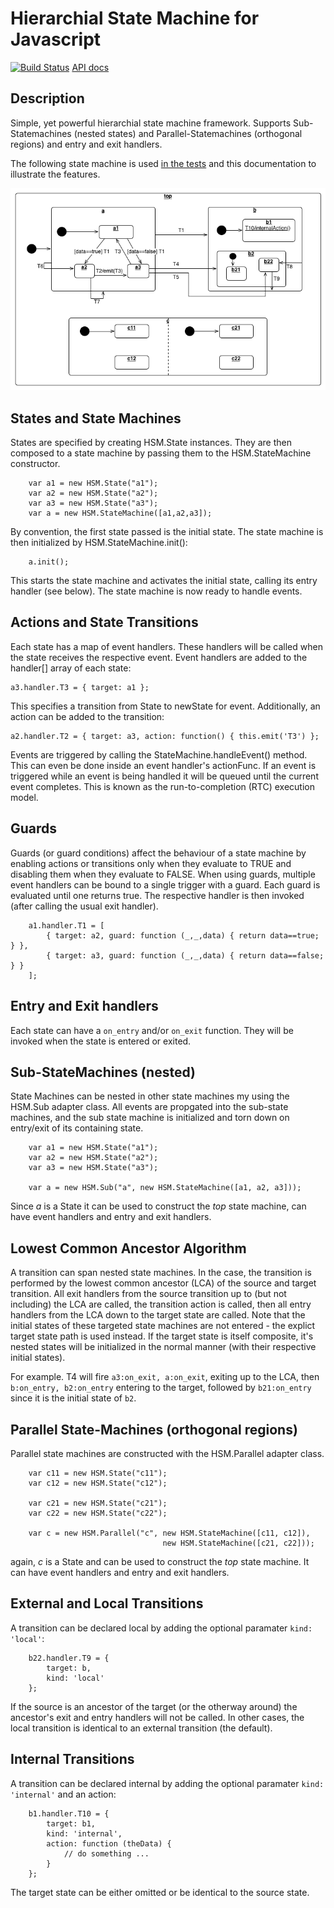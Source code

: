 # Hierarchial State Machine for Javascript

[![Build Status][BS img]][Build Status] [API docs](http://artcom.github.io/hsm-js/HSM.html)

## Description

Simple, yet powerful hierarchial state machine framework. Supports Sub-Statemachines (nested states) and Parallel-Statemachines (orthogonal regions) and entry and exit handlers.  

The following state machine is used [in the tests](test/testAdvanced.js) and this documentation to illustrate the features.

![advanced state machine example](doc/advanced.png "advanced state machine example")

## States and State Machines

States are specified by creating HSM.State instances. They are then composed to a state machine by passing them to the HSM.StateMachine constructor.

        var a1 = new HSM.State("a1");
        var a2 = new HSM.State("a2");
        var a3 = new HSM.State("a3");
        var a = new HSM.StateMachine([a1,a2,a3]);

By convention, the first state passed is the initial state. The state machine is then initialized by HSM.StateMachine.init():

        a.init();

This starts the state machine and activates the initial state, calling its entry handler (see below). The state machine is now ready to 
handle events.


## Actions and State Transitions

Each state has a map of event handlers. These handlers will be called when the state receives the respective event.
Event handlers are added to the handler[] array of each state:

    a3.handler.T3 = { target: a1 };

This specifies a transition from State to newState for event. Additionally, an action can be added to the transition:

    a2.handler.T2 = { target: a3, action: function() { this.emit('T3') };

Events are triggered by calling the StateMachine.handleEvent() method. This can even be done inside an event handler's actionFunc.  If an event is 
triggered while an event is being handled it will be queued until the current event completes. This is known as the run-to-completion (RTC) execution model.  

## Guards 

Guards (or guard conditions) affect the behaviour of a state machine by enabling actions or transitions only when they evaluate to TRUE and disabling them when they evaluate to FALSE. 
When using guards, multiple event handlers can be bound to a single trigger with a guard. Each guard is evaluated until one returns true. The respective handler is then invoked (after calling
the usual exit handler).

        a1.handler.T1 = [
            { target: a2, guard: function (_,_,data) { return data==true; } },
            { target: a3, guard: function (_,_,data) { return data==false; } }
        ];

## Entry and Exit handlers

Each state can have a `on_entry` and/or `on_exit` function. They will be invoked when the state is entered or exited. 

## Sub-StateMachines (nested)

State Machines can be nested in other state machines my using the HSM.Sub adapter class. All events are propgated into the sub-state machines, 
and the sub state machine is initialized and torn down on entry/exit of its containing state.

        var a1 = new HSM.State("a1");
        var a2 = new HSM.State("a2");
        var a3 = new HSM.State("a3");

        var a = new HSM.Sub("a", new HSM.StateMachine([a1, a2, a3]));

Since _a_ is a State it can be used to construct the _top_ state machine, can have event handlers and entry and exit handlers.

## Lowest Common Ancestor Algorithm

A transition can span nested state machines. In the case, the transition is performed by the lowest common ancestor (LCA) of the
source and target transition. All exit handlers from the source transition up to (but not including) the LCA are called, the transition action is
called, then all entry handlers from the LCA down to the target state are called. Note that the initial states of these targeted state machines are not 
entered - the explict target state path is used instead. If the target state is itself composite, it's nested states will be initialized in
the normal manner (with their respective initial states).

For example. T4 will fire `a3:on_exit, a:on_exit`, exiting up to the LCA, then `b:on_entry, b2:on_entry` entering to the target,
followed by `b21:on_entry` since it is the initial state of `b2`. 

## Parallel State-Machines (orthogonal regions)

Parallel state machines are constructed with the HSM.Parallel adapter class.

        var c11 = new HSM.State("c11");
        var c12 = new HSM.State("c12");
    
        var c21 = new HSM.State("c21");
        var c22 = new HSM.State("c22");
        
        var c = new HSM.Parallel("c", new HSM.StateMachine([c11, c12]), 
                                      new HSM.StateMachine([c21, c22]));

again, _c_ is a State and can be used to construct the _top_ state machine. It can have event handlers and entry and exit handlers.

## External and Local Transitions

A transition can be declared local by adding the optional paramater `kind: 'local'`:

        b22.handler.T9 = {
            target: b,
            kind: 'local'
        };

If the source is an ancestor of the target (or the otherway around) the ancestor's exit and entry handlers will not be called. In other cases, the local transition
is identical to an external transition (the default).

## Internal Transitions

A transition can be declared internal by adding the optional paramater `kind: 'internal'` and an action:

        b1.handler.T10 = {
            target: b1,
            kind: 'internal',
            action: function (theData) {
                // do something ...
            }
        };

The target state can be either omitted or be identical to the source state.

[Build Status]: https://travis-ci.org/artcom/hsm-js
[BS img]: https://travis-ci.org/artcom/hsm-js.png

